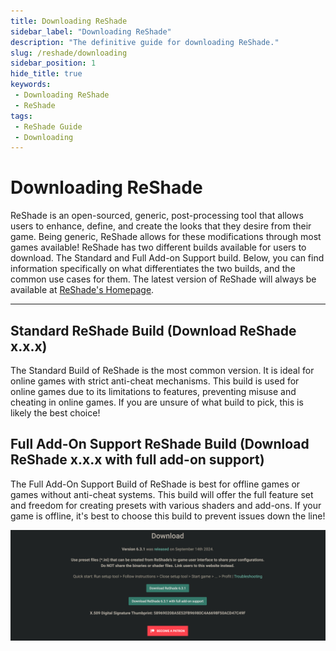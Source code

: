```yaml
---
title: Downloading ReShade
sidebar_label: "Downloading ReShade"
description: "The definitive guide for downloading ReShade."
slug: /reshade/downloading
sidebar_position: 1
hide_title: true
keywords: 
 - Downloading ReShade
 - ReShade
tags:
 - ReShade Guide
 - Downloading
---
```


# Downloading ReShade

ReShade is an open-sourced, generic, post-processing tool that allows users to enhance, define, and create the looks that they desire from their game. Being generic, ReShade allows for these modifications through most games available! ReShade has two different builds available for users to download. The Standard and Full Add-on Support build. Below, you can find information specifically on what differentiates the two builds, and the common use cases for them. The latest version of ReShade will always be available at [ReShade's Homepage](https://reshade.me/#download).

---

## Standard ReShade Build (Download ReShade x.x.x)

The Standard Build of ReShade is the most common version. It is ideal for online games with strict anti-cheat mechanisms. This build is used for online games due to its limitations to features, preventing misuse and cheating in online games. If you are unsure of what build to pick, this is likely the best choice!

## Full Add-On Support ReShade Build (Download ReShade x.x.x with full add-on support)

The Full Add-On Support Build of ReShade is best for offline games or games without anti-cheat systems. This build will offer the full feature set and freedom for creating presets with various shaders and add-ons. If your game is offline, it's best to choose this build to prevent issues down the line!

![ReShade Download Options](./images/websitedownload.webp)